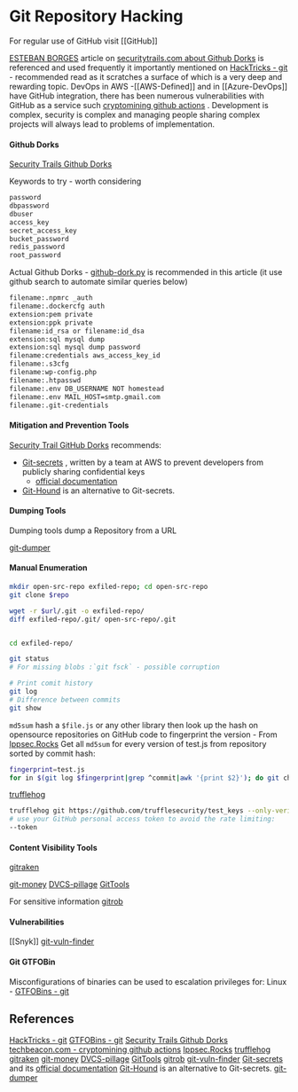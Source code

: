 # Git Repository Hacking


For regular use of GitHub visit [[GitHub]]

[ESTEBAN BORGES](https://securitytrails.com/blog/_author/estebanborges) article on [securitytrails.com about Github Dorks](https://securitytrails.com/blog/github-dorks) is referenced and used frequently it importantly mentioned on  [HackTricks - git](https://book.hacktricks.xyz/network-services-pentesting/pentesting-web/git) - recommended read as it scratches a surface of which is a very deep and rewarding topic. DevOps in AWS -[[AWS-Defined]]  and in [[Azure-DevOps]] have GitHub integration, there has been numerous vulnerabilities with GitHub as a service such [cryptomining github actions](https://techbeacon.com/security/cryptominers-flooding-github-other-cloudy-dev-services) . Development is complex, security is complex and managing people sharing complex projects will always lead to problems of implementation. 
#### Github Dorks

[Security Trails Github Dorks](https://securitytrails.com/blog/github-dorks)

Keywords to try - worth considering
```bash
password
dbpassword
dbuser
access_key
secret_access_key
bucket_password
redis_password
root_password
```

Actual Github Dorks - [github-dork.py](https://github.com/techgaun/github-dorks) is recommended in this article (it use github search to automate similar queries below)
```bash
filename:.npmrc _auth
filename:.dockercfg auth
extension:pem private
extension:ppk private
filename:id_rsa or filename:id_dsa
extension:sql mysql dump
extension:sql mysql dump password
filename:credentials aws_access_key_id
filename:.s3cfg
filename:wp-config.php
filename:.htpasswd
filename:.env DB_USERNAME NOT homestead
filename:.env MAIL_HOST=smtp.gmail.com
filename:.git-credentials
```

#### Mitigation and Prevention Tools

[Security Trail GitHub Dorks](https://securitytrails.com/blog/github-dorks) recommends:
- [Git-secrets](https://github.com/awslabs/git-secrets/blob/master/README.rst) , written by a team at AWS to prevent developers from publicly sharing confidential keys
	- [official documentation](https://github.com/awslabs/git-secrets/blob/master/README.rst%23installing-git-secrets) 
- [Git-Hound](https://github.com/ezekg/git-hound) is an alternative to Git-secrets.

#### Dumping Tools

Dumping tools dump a Repository from a URL

[git-dumper](https://github.com/arthaud/git-dumper)

#### Manual Enumeration

```bash
mkdir open-src-repo exfiled-repo; cd open-src-repo
git clone $repo

wget -r $url/.git -o exfiled-repo/
diff exfiled-repo/.git/ open-src-repo/.git


cd exfiled-repo/

git status
# For missing blobs :`git fsck` - possible corruption

# Print comit history
git log
# Difference between commits
git show
```

`md5sum` hash a `$file.js` or any other library then look up the hash on opensource repositories on GitHub code to fingerprint the version - From [Ippsec.Rocks](https://ippsec.rocks) Get all `md5sum` for every version of test.js from repository sorted by commit hash:
```bash
fingerprint=test.js
for in $(git log $fingerprint|grep ^commit|awk '{print $2}'); do git checkout -- $fingerprint; echo -n "$i md5sum $fingerprint; done
```


[trufflehog](https://github.com/trufflesecurity/trufflehog)
```bash
trufflehog git https://github.com/trufflesecurity/test_keys --only-verified
# use your GitHub personal access token to avoid the rate limiting: 
--token
```
#### Content Visibility Tools

[gitraken](https://www.gitkraken.com/)

[git-money](https://github.com/dnoiz1/git-money)
[DVCS-pillage](https://github.com/evilpacket/DVCS-Pillage)
[GitTools](https://github.com/internetwache/GitTools)

For sensitive information [gitrob](https://github.com/michenriksen/gitrob)
#### Vulnerabilities

[[Snyk]]
[git-vuln-finder](https://github.com/cve-search/git-vuln-finder)


#### Git GTFOBin

Misconfigurations of binaries can be used to escalation privileges for:
Linux - [GTFOBins - git](https://gtfobins.github.io/gtfobins/git/)

## References

[HackTricks - git](https://book.hacktricks.xyz/network-services-pentesting/pentesting-web/git)
[GTFOBins - git](https://gtfobins.github.io/gtfobins/git/)
[Security Trails Github Dorks](https://securitytrails.com/blog/github-dorks)
[techbeacon.com - cryptomining github actions](https://techbeacon.com/security/cryptominers-flooding-github-other-cloudy-dev-services) 
[Ippsec.Rocks](https://ippsec.rocks) 
[trufflehog](https://github.com/trufflesecurity/trufflehog)
[gitraken](https://www.gitkraken.com/)
[git-money](https://github.com/dnoiz1/git-money)
[DVCS-pillage](https://github.com/evilpacket/DVCS-Pillage)
[GitTools](https://github.com/internetwache/GitTools)
[gitrob](https://github.com/michenriksen/gitrob)
[git-vuln-finder](https://github.com/cve-search/git-vuln-finder)
[Git-secrets](https://github.com/awslabs/git-secrets/blob/master/README.rst) and its [official documentation](https://github.com/awslabs/git-secrets/blob/master/README.rst%23installing-git-secrets) 
[Git-Hound](https://github.com/ezekg/git-hound) is an alternative to Git-secrets.
[git-dumper](https://github.com/arthaud/git-dumper)